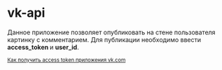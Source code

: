 # vk-api
Данное приложение позволяет опубликовать на стене пользователя картинку с комментарием. Для публикации необходимо ввести <strong>access_token </strong> и <strong>user_id</strong>.
</p><small><a href="http://zenno.pro/kak-poluchit-access-token-prilozheniya-vk-com/" target="_blank">Как получить access token приложения vk.com</a></small>
